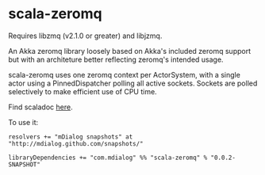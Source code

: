 # scala-zeromq

Requires libzmq (v2.1.0 or greater) and libjzmq.

An Akka zeromq library loosely based on Akka's included zeromq support but with 
an architeture better reflecting zeromq's intended usage.

scala-zeromq uses one zeromq context per ActorSystem, with a single actor using
a PinnedDispatcher polling all active sockets. Sockets are polled selectively to
make efficient use of CPU time.

Find scaladoc [here](http://mdialog.github.io/api/scala-zeromq-0.0.2/).

To use it:

    resolvers += "mDialog snapshots" at "http://mdialog.github.com/snapshots/"

    libraryDependencies += "com.mdialog" %% "scala-zeromq" % "0.0.2-SNAPSHOT"
